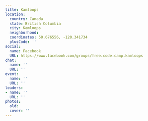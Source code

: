 ```yaml
---
title: Kamloops
location:
  country: Canada
  state: British Columbia
  city: Kamloops
  neighborhood: 
  coordinates: 50.676556, -120.341734
  plusCode: ''
social:
  name: Facebook
  URL: https://www.facebook.com/groups/free.code.camp.kamloops
chat:
  name: ''
  URL: ''
event:
  name: ''
  URL: ''
leaders:
- name: ''
  URL: ''
photos:
  old: 
  cover: ''
---
```

